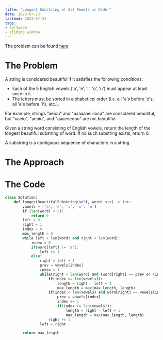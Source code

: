 ```yaml
---
title: "Longest Substring of All Vowels in Order"
date: 2023-07-23
lastmod: 2023-07-23
tags:
- software
- sliding window
---
```

The problem can be found [here](https://leetcode.com/problems/longest-substring-of-all-vowels-in-order/)

# The Problem
A string is considered beautiful if it satisfies the following conditions:
- Each of the 5 English vowels ('a', 'e', 'i', 'o', 'u') must appear at least once in it.
- The letters must be sorted in alphabetical order (i.e. all 'a's before 'e's, all 'e's before 'i's, etc.).

For example, strings "aeiou" and "aaaaaaeiiiioou" are considered beautiful, but "uaeio", "aeoiu", and "aaaeeeooo" are not beautiful.

Given a string word consisting of English vowels, return the length of the longest beautiful substring of word. If no such substring exists, return 0.

A substring is a contiguous sequence of characters in a string.

# The Approach

# The Code
```py
class Solution:
    def longestBeautifulSubstring(self, word: str) -> int:
        vowels = ['a', 'e', 'i', 'o', 'u']
        if (len(word) < 5):
            return 0
        left = 0
        right = 1
        index = 0
        max_length = 0
        while left < len(word) and right < len(word):
            index = 0
            if(word[left] != 'a'):
                left += 1
            else:
                right = left + 1
                prev = vowels[index]
                index = 1
                while(right < len(word) and (word[right] == prev or (index < len(vowels) and word[right] == vowels[index]))):
                    if(index >= len(vowels)):
                        length = right - left + 1
                        max_length = max(max_length, length)
                    if(index < len(vowels) and word[right] == vowels[index]):
                        prev = vowels[index]
                        index += 1
                        if(index >= len(vowels)):
                            length = right - left + 1
                            max_length = max(max_length, length)
                    right += 1
                left = right

        return max_length
```